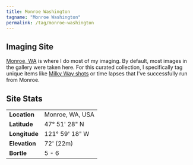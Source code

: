```yaml
---
title: Monroe Washington
tagname: "Monroe Washington"
permalink: /tag/monroe-washington
---
```


## Imaging Site

[Monroe, WA](/external?t=https://en.wikipedia.org/wiki/Monroe,_Washington) is where I do most of my imaging. By default, most images in the gallery were taken here. For this curated collection, I specifically tag unique items like [Milky Way shots](/gallery/?q=a&Type=Milky%20Way) or time lapses that I've successfully run from Monroe.

## Site Stats

| | |
|--|--|
|**Location**|Monroe, WA, USA|
|**Latitude**|47° 51' 28" N|
|**Longitude**|121° 59' 18" W|
|**Elevation**|72' (22m)|
|**Bortle**|5 - 6|